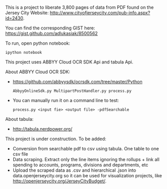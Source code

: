 This is a project to liberate 3,800 pages of data from PDF found on the Jersey City Website: http://www.cityofjerseycity.com/pub-info.aspx?id=2430.  

You can find the corresponding GIST here:  https://gist.github.com/adlukasiak/8500562

To run, open python notebook:

	ipython notebook

This project uses ABBYY Cloud OCR SDK Api and tabula Api.

About ABBYY Cloud OCR SDK:

* https://github.com/abbyysdk/ocrsdk.com/tree/master/Python

	`AbbyyOnlineSdk.py
	MultipartPostHandler.py
	process.py
	`

* You can manually run it on a command line to test:

	`process.py <input fie> <output file> -pdfSearchable`

About tabula:
 
* http://tabula.nerdpower.org/

This project is under construction.  To be added:

* Conversion from searchable pdf to csv using tabula.  One table to one csv file
* Data scraping.  Extract only the line items ignoring the rollups + link all spending to accounts, programs, divisions and departments, etc
* Upload the scraped data as .csv and hierarchical .json into data.openjerseycity.org so it can be used for visualization projects, like http://openjerseycity.org/JerseyCityBudget/.
